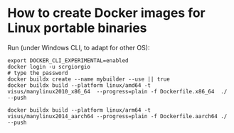 # How to create Docker images for Linux portable binaries

Run (under Windows CLI, to adapt for other OS):

```
export DOCKER_CLI_EXPERIMENTAL=enabled
docker login -u scrgiorgio
# type the password
docker buildx create --name mybuilder --use || true
docker buildx build --platform linux/amd64 -t visus/manylinux2010_x86_64  --progress=plain -f Dockerfile.x86_64  ./ --push

docker buildx build --platform linux/arm64 -t visus/manylinux2014_aarch64 --progress=plain -f Dockerfile.aarch64 ./ --push
```
